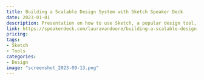 ```yaml
---
title: Building a Scalable Design System with Sketch Speaker Deck
date: 2023-01-01
description: Presentation on how to use Sketch, a popular design tool, to create a scalable design system for web and mobile applications.
link: https://speakerdeck.com/lauravandoore/building-a-scalable-design-system-with-sketch
pricing: 
tags: 
- Sketch
- Tools
categories: 
- Design
image: "screenshot_2023-09-13.png"
---
```

